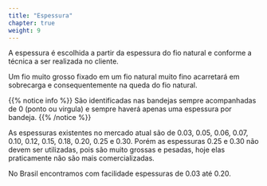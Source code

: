 ```yaml
---
title: "Espessura"
chapter: true
weight: 9
---
```


A espessura é escolhida a partir da espessura do fio natural e conforme a técnica a ser
realizada no cliente.

Um fio muito grosso fixado em um fio natural muito fino acarretará em sobrecarga e
consequentemente na queda do fio natural.

{{% notice info %}}
São identificadas nas bandejas sempre
acompanhadas de 0 (ponto ou virgula) e sempre haverá apenas uma espessura por bandeja.
{{% /notice %}}

As espessuras existentes no mercado atual são de 0.03, 0.05, 0.06, 0.07, 0.10, 0.12, 0.15, 0.18,
0.20, 0.25 e 0.30. Porém as espessuras 0.25 e 0.30 não devem ser utilizadas, pois são muito
grossas e pesadas, hoje elas praticamente não são mais comercializadas.

No Brasil encontramos com facilidade espessuras de 0.03 até 0.20.